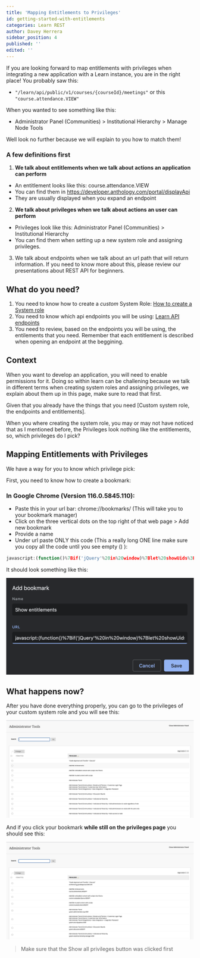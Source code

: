 ```yaml
---
title: 'Mapping Entitlements to Privileges'
id: getting-started-with-entitlements
categories: Learn REST
author: Davey Herrera
sidebar_position: 4
published: ''
edited: ''
---
```


If you are looking forward to map entitlements with privileges when integrating a new application with a Learn instance, you are in the right place! You probably saw this:

- `"/learn/api/public/v1/courses/{courseId}/meetings"` or this `"course.attendance.VIEW"`

When you wanted to see something like this:

- Administrator Panel (Communities) > Institutional Hierarchy > Manage Node Tools

Well look no further because we will explain to you how to match them!

### A few definitions first

1. **We talk about entitlements when we talk about actions an application can perform**

- An entitlement looks like this: course.attendance.VIEW
- You can find them in https://developer.anthology.com/portal/displayApi
- They are usually displayed when you expand an endpoint

2. **We talk about privileges when we talk about actions an user can perform**

- Privileges look like this: Administrator Panel (Communities) > Institutional Hierarchy
- You can find them when setting up a new system role and assigning privileges.

3. We talk about endpoints when we talk about an url path that will return information. If you need to know more about this, please review our presentations about REST API for beginners.

## What do you need?

1. You need to know how to create a _custom_ System Role: [How to create a System role](https://help.blackboard.com/Learn/Administrator/SaaS/User_Management/Roles_and_Privileges/System_Roles)
2. You need to know which api endpoints you will be using: [Learn API endpoints](https://developer.anthology.com/portal/displayApi)
3. You need to review, based on the endpoints you will be using, the entilements that you need. Remember that each entitlement is described when opening an endpoint at the beggining.

## Context

When you want to develop an application, you will need to enable permissions for it. Doing so within learn can be challening because we talk in different terms when creating system roles and assigning privileges, we explain about them up in this page, make sure to read that first.

Given that you already have the things that you need [Custom system role, the endpoints and entitlements].

When you where creating the system role, you may or may not have noticed that as I mentioned before, the Privileges look nothing like the entitlements, so, which privileges do I pick?

## Mapping Entitlements with Privileges

We have a way for you to know which privilege pick:

First, you need to know how to create a bookmark:

### In Google Chrome (Version 116.0.5845.110):

- Paste this in your url bar: chrome://bookmarks/ (This will take you to your bookmark manager)
- Click on the three vertical dots on the top right of that web page > Add new bookmark
- Provide a name
- Under url paste ONLY this code (This a really long ONE line make sure you copy all the code until you see empty () ):

```js
javascript:(function()%7Bif('jQuery'%20in%20window)%7Blet%20showUids%3D(jq)%3D%3E%7Bjq('tbody%23listContainer_databody%20%3E%20tr').each((i%2Ctr)%3D%3E%7B%20var%20val%20%3D%20jq('input%5Btype%3Dcheckbox%5D'%2C%20tr).prop('value')%3B%20jq('th'%2C%20tr).append('%3Cdiv%3E%3Ci%3E'%2Bval%2B'%3C%2Fi%3E%3C%2Fdiv%3E')%3B%20%7D)%7D%3Blet%20ws%3D%5B%5D%3Bws.push(window)%3Blet%20ifr%3DjQuery('iframe').prop('contentWindow')%3Bif(ifr)%7Bws.push(ifr)%3B%7Dws.forEach((w)%3D%3E%7BshowUids(w.jQuery)%3B%7D)%3B%7D%7D)()
```

It should look something like this:

![A screenshot of a bookmark with information filled out](/assets/img/mapping-entitlements-to-privileges-1.png)

## What happens now?

After you have done everything properly, you can go to the privileges of your custom system role and you will see this:

![A screenshot of Learn privileges](/assets/img/mapping-entitlements-to-privileges-2.png)

And if you click your bookmark **while still on the privileges page** you should see this:

![A screenshot of Learn privileges with entitlements](/assets/img/mapping-entitlements-to-privileges-3.png)

> Make sure that the Show all privileges button was clicked first
